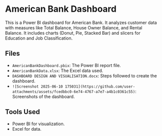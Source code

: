 # American Bank Dashboard

This is a Power BI dashboard for American Bank. It analyzes customer data with measures like Total Balance, House Owner Balance, and Rental Balance. It includes charts (Donut, Pie, Stacked Bar) and slicers for Education and Job Classification.

## Files
- `AmericanBankDashboard.pbix`: The Power BI report file.
- `AmericanBankData.xlsx`: The Excel data used.
- `DASHBOARD DESIGN AND VISUALISATION.docx`: Steps followed to create the dashboard.
- `![Screenshot 2025-06-10 175031](https://github.com/user-attachments/assets/fcedbbc0-6e74-4767-a7e7-a4b1c0361c55)`: Screenshots of the dashboard.
## Tools Used
- Power BI for visualization.
- Excel for data.
